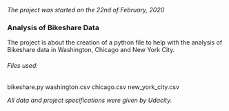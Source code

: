 *The project was started on the 22nd of February, 2020*

### Analysis of Bikeshare Data

The project is about the creation of a python file to help with the analysis of Bikeshare data in Washington, Chicago and New York City.

###### Files used:
bikeshare.py
washington.csv
chicago.csv
new_york_city.csv

*All data and project specifications were given by Udacity.*

